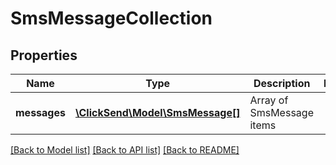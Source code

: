 # SmsMessageCollection

## Properties
Name | Type | Description | Notes
------------ | ------------- | ------------- | -------------
**messages** | [**\ClickSend\Model\SmsMessage[]**](SmsMessage.md) | Array of SmsMessage items | 

[[Back to Model list]](../../README.md#documentation-for-models) [[Back to API list]](../../README.md#documentation-for-api-endpoints) [[Back to README]](../../README.md)

